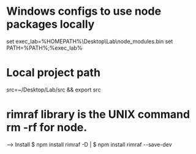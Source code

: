 # Windows configs to use node packages locally
set exec_lab=%HOMEPATH%\Desktop\Lab\node_modules\.bin
set PATH=%PATH%;%exec_lab%

# Local project path
src=~/Desktop/Lab/src && export src

# rimraf library is the UNIX command rm -rf for node.
--> Install
    $ npm install rimraf -D | $ npm install rimraf --save-dev